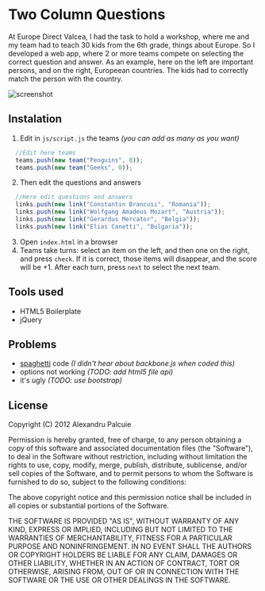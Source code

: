 # Two Column Questions
At Europe Direct Valcea, I had the task to hold a workshop, where me and my team had to teach 30 kids from the 6th grade, things about Europe. So I developed a web app, where 2 or more teams compete on selecting the correct question and answer. As an example, here on the left are important persons, and on the right, Europeean countries. The kids had to correctly match the person with the country.

![screenshot](https://github.com/palcu/twoColumnQuestions/raw/master/screenshots/s1_2colsq.png)

## Instalation
1. Edit in `js/script.js` the teams _(you can add as many as you want)_

```js
  //Edit here teams
  teams.push(new team("Penguins", 0));
  teams.push(new team("Geeks", 0));
```

2. Then edit the questions and answers

```js
  //Here edit questions and answers
  links.push(new link("Constantin Brancusi", "Romania"));
  links.push(new link("Wolfgang Amadeus Mozart", "Austria"));
  links.push(new link("Gerardus Mercator", "Belgia"));
  links.push(new link("Elias Canetti", "Bulgaria"));
```

3. Open `index.html` in a browser
4. Teams take turns: select an item on the left, and then one on the right, and press `check`. If it is correct, those items will disappear, and the score will be +1. After each turn, press `next` to select the next team.

## Tools used
* HTML5 Boilerplate
* jQuery

## Problems
* [spaghetti](https://github.com/palcu/twoColumnQuestions/blob/master/js/script.js) code _(I didn't hear about backbone.js when coded this)_
* options not working _(TODO: add html5 file api)_
* it's ugly _(TODO: use bootstrap)_

## License
Copyright (C) 2012 Alexandru Palcuie

Permission is hereby granted, free of charge, to any person obtaining a copy of this software and associated documentation files (the "Software"), to deal in the Software without restriction, including without limitation the rights to use, copy, modify, merge, publish, distribute, sublicense, and/or sell copies of the Software, and to permit persons to whom the Software is furnished to do so, subject to the following conditions:

The above copyright notice and this permission notice shall be included in all copies or substantial portions of the Software.

THE SOFTWARE IS PROVIDED "AS IS", WITHOUT WARRANTY OF ANY KIND, EXPRESS OR IMPLIED, INCLUDING BUT NOT LIMITED TO THE WARRANTIES OF MERCHANTABILITY, FITNESS FOR A PARTICULAR PURPOSE AND NONINFRINGEMENT. IN NO EVENT SHALL THE AUTHORS OR COPYRIGHT HOLDERS BE LIABLE FOR ANY CLAIM, DAMAGES OR OTHER LIABILITY, WHETHER IN AN ACTION OF CONTRACT, TORT OR OTHERWISE, ARISING FROM, OUT OF OR IN CONNECTION WITH THE SOFTWARE OR THE USE OR OTHER DEALINGS IN THE SOFTWARE.
